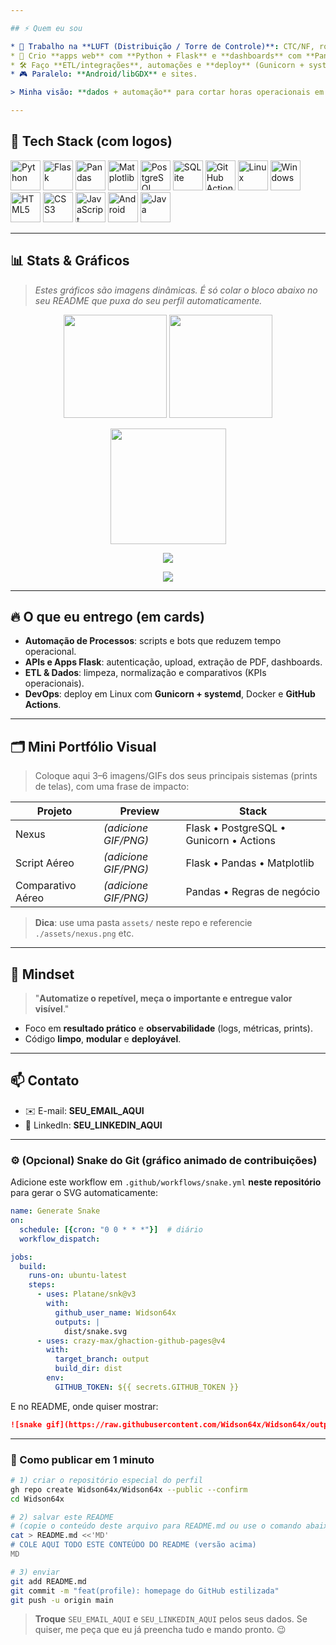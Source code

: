 ```yaml
---

## ⚡ Quem eu sou

* 🧭 Trabalho na **LUFT (Distribuição / Torre de Controle)**: CTC/NF, roteirização e soluções.
* 🧪 Crio **apps web** com **Python + Flask** e **dashboards** com **Pandas + Matplotlib**.
* 🛠️ Faço **ETL/integrações**, automações e **deploy** (Gunicorn + systemd | GitHub Actions | Docker).
* 🎮 Paralelo: **Android/libGDX** e sites.

> Minha visão: **dados + automação** para cortar horas operacionais em minutos.

---
```


## 🧰 Tech Stack (com logos)

<p>
  <img title="Python" alt="Python" height="48" src="https://cdn.jsdelivr.net/gh/devicons/devicon/icons/python/python-original.svg"/>
  <img title="Flask" alt="Flask" height="48" src="https://cdn.jsdelivr.net/gh/devicons/devicon/icons/flask/flask-original.svg"/>
  <img title="Pandas" alt="Pandas" height="48" src="https://cdn.jsdelivr.net/gh/devicons/devicon/icons/pandas/pandas-original.svg"/>
  <img title="Matplotlib" alt="Matplotlib" height="48" src="https://cdn.jsdelivr.net/gh/devicons/devicon/icons/matplotlib/matplotlib-original.svg"/>
  <img title="PostgreSQL" alt="PostgreSQL" height="48" src="https://cdn.jsdelivr.net/gh/devicons/devicon/icons/postgresql/postgresql-original.svg"/>
  <img title="SQLite" alt="SQLite" height="48" src="https://cdn.jsdelivr.net/gh/devicons/devicon/icons/sqlite/sqlite-original.svg"/>
  <img title="GitHub Actions" alt="GitHub Actions" height="48" src="https://cdn.jsdelivr.net/gh/devicons/devicon/icons/githubactions/githubactions-original.svg"/>
  <img title="Linux" alt="Linux" height="48" src="https://cdn.jsdelivr.net/gh/devicons/devicon/icons/linux/linux-original.svg"/>
  <img title="Windows" alt="Windows" height="48" src="https://cdn.jsdelivr.net/gh/devicons/devicon/icons/windows8/windows8-original.svg"/>
  <img title="HTML5" alt="HTML5" height="48" src="https://cdn.jsdelivr.net/gh/devicons/devicon/icons/html5/html5-original.svg"/>
  <img title="CSS3" alt="CSS3" height="48" src="https://cdn.jsdelivr.net/gh/devicons/devicon/icons/css3/css3-original.svg"/>
  <img title="JavaScript" alt="JavaScript" height="48" src="https://cdn.jsdelivr.net/gh/devicons/devicon/icons/javascript/javascript-original.svg"/>
  <img title="Android" alt="Android" height="48" src="https://cdn.jsdelivr.net/gh/devicons/devicon/icons/android/android-original.svg"/>
  <img title="Java" alt="Java" height="48" src="https://cdn.jsdelivr.net/gh/devicons/devicon/icons/java/java-original.svg"/>
</p>

---

## 📊 Stats & Gráficos

> *Estes gráficos são imagens dinâmicas. É só colar o bloco abaixo no seu README que puxa do seu perfil automaticamente.*

<p align="center">
  <img height="165" src="https://github-readme-stats.vercel.app/api?username=Widson64x&show_icons=true&theme=transparent&rank_icon=github"/>
  <img height="165" src="https://github-readme-stats.vercel.app/api/top-langs/?username=Widson64x&layout=compact&theme=transparent"/>
</p>

<p align="center">
  <img height="185" src="https://streak-stats.demolab.com?user=Widson64x&theme=transparent&hide_border=true"/>
</p>

<p align="center">
  <img src="https://github-readme-activity-graph.vercel.app/graph?username=Widson64x&theme=github-compact&area=true&hide_border=true"/>
</p>

<p align="center">
  <img src="https://github-profile-trophy.vercel.app/?username=Widson64x&theme=onedark&no-frame=true&row=1&column=6"/>
</p>

---

## 🔥 O que eu entrego (em cards)

* **Automação de Processos**: scripts e bots que reduzem tempo operacional.
* **APIs e Apps Flask**: autenticação, upload, extração de PDF, dashboards.
* **ETL & Dados**: limpeza, normalização e comparativos (KPIs operacionais).
* **DevOps**: deploy em Linux com **Gunicorn + systemd**, Docker e **GitHub Actions**.

---

## 🗂️ Mini Portfólio Visual

> Coloque aqui 3–6 imagens/GIFs dos seus principais sistemas (prints de telas), com uma frase de impacto:

| Projeto           | Preview              | Stack                                   |
| ----------------- | -------------------- | --------------------------------------- |
| Nexus             | *(adicione GIF/PNG)* | Flask • PostgreSQL • Gunicorn • Actions |
| Script Aéreo      | *(adicione GIF/PNG)* | Flask • Pandas • Matplotlib             |
| Comparativo Aéreo | *(adicione GIF/PNG)* | Pandas • Regras de negócio              |

> **Dica**: use uma pasta `assets/` neste repo e referencie `./assets/nexus.png` etc.

---

## 🧠 Mindset

> "**Automatize o repetível, meça o importante e entregue valor visível**."

* Foco em **resultado prático** e **observabilidade** (logs, métricas, prints).
* Código **limpo**, **modular** e **deployável**.

---

## 📫 Contato

* ✉️ E-mail: **SEU\_EMAIL\_AQUI**
* 💼 LinkedIn: **SEU\_LINKEDIN\_AQUI**

---

### ⚙️ (Opcional) Snake do Git (gráfico animado de contribuições)

Adicione este workflow em `.github/workflows/snake.yml` **neste repositório** para gerar o SVG automaticamente:

```yaml
name: Generate Snake
on:
  schedule: [{cron: "0 0 * * *"}]  # diário
  workflow_dispatch:

jobs:
  build:
    runs-on: ubuntu-latest
    steps:
      - uses: Platane/snk@v3
        with:
          github_user_name: Widson64x
          outputs: |
            dist/snake.svg
      - uses: crazy-max/ghaction-github-pages@v4
        with:
          target_branch: output
          build_dir: dist
        env:
          GITHUB_TOKEN: ${{ secrets.GITHUB_TOKEN }}
```

E no README, onde quiser mostrar:

```md
![snake gif](https://raw.githubusercontent.com/Widson64x/Widson64x/output/snake.svg)
```

---

### 🚀 Como publicar em 1 minuto

```bash
# 1) criar o repositório especial do perfil
gh repo create Widson64x/Widson64x --public --confirm
cd Widson64x

# 2) salvar este README
# (copie o conteúdo deste arquivo para README.md ou use o comando abaixo)
cat > README.md <<'MD'
# COLE AQUI TODO ESTE CONTEÚDO DO README (versão acima)
MD

# 3) enviar
git add README.md
git commit -m "feat(profile): homepage do GitHub estilizada"
git push -u origin main
```

> **Troque** `SEU_EMAIL_AQUI` e `SEU_LINKEDIN_AQUI` pelos seus dados. Se quiser, me peça que eu já preencha tudo e mando pronto. 😉

